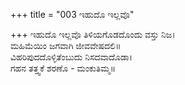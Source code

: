 +++
title = "003 ಇಹುದೊ ಇಲ್ಲವೊ"

+++
ಇಹುದೊ ಇಲ್ಲವೊ ತಿಳಿಯಗೊಡದೊಂದು ವಸ್ತು ನಿಜ।  
ಮಹಿಮೆಯಿಂ ಜಗವಾಗಿ ಜೀವವೇಷದಲಿ॥  
ವಿಹರಿಪುದದೊಳ್ಳಿತೆಂಬುದು ನಿಸದವಾದೊಡಾ।  
ಗಹನ ತತ್ತ್ವಕೆ ಶರಣೊ - ಮಂಕುತಿಮ್ಮ॥  
